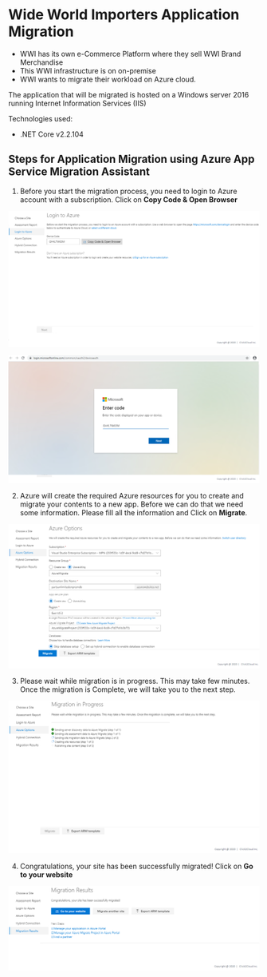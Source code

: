 # Wide World Importers Application Migration
* WWI has its own e-Commerce Platform where they sell WWI Brand Merchandise
* This WWI infrastructure is on on-premise
* WWI wants to migrate their workload on Azure cloud.

The application that will be migrated is hosted on a Windows server 2016 running Internet Information Services (IIS)

Technologies used:
 - .NET Core v2.2.104


## Steps for Application Migration using Azure App Service Migration Assistant

1. Before you start the migration process, you need to login to Azure account with a subscription. Click on **Copy Code & Open Browser**

<kbd>
  <img src="../images/WWI-eCommerce/app-assessment-3.png">
</kbd></p>

<kbd>
  <img src="../images/WWI-eCommerce/app-assessment-4.png">
</kbd></p>

2. Azure will create the required Azure resources for you to create and migrate your contents to a new app. Before we can do that we need some information. Please fill all the information and Click on **Migrate**.

<kbd>
  <img src="../images/WWI-eCommerce/app-assessment-9.png">
</kbd></p>

3. Please wait while migration is in progress. This may take few minutes. Once the migration is Complete, we will take you to the next step.

<kbd>
  <img src="../images/WWI-eCommerce/app-assessment-10.png">
</kbd></p>

4. Congratulations, your site has been successfully migrated! Click on **Go to your website**

<kbd>
  <img src="../images/WWI-eCommerce/app-assessment-11.png">
</kbd></p>